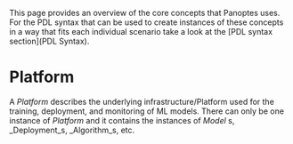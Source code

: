 This page provides an overview of the core concepts that Panoptes uses. For the PDL syntax that can be used to create instances of these concepts in a way that fits each individual scenario take a look at the [PDL syntax section](PDL Syntax).

# Platform
A _Platform_ describes the underlying infrastructure/Platform used for the training, deployment, and monitoring of ML models. There can only be one instance of _Platform_ and it contains the instances of _Model_ s, _Deployment_s, _Algorithm_s, etc.